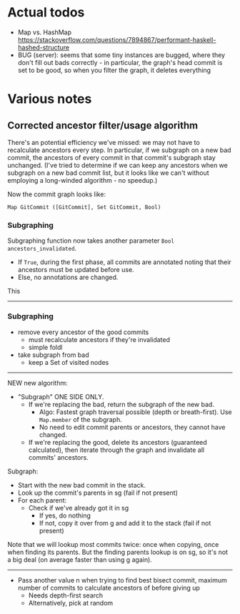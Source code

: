 # Actual todos
  * Map vs. HashMap https://stackoverflow.com/questions/7894867/performant-haskell-hashed-structure
  * BUG (server): seems that some tiny instances are bugged, where they don't
    fill out bads correctly - in particular, the graph's head commit is set to
    be good, so when you filter the graph, it deletes everything

# Various notes
## Corrected ancestor filter/usage algorithm
There's an potential efficiency we've missed: we may not have to recalculate
ancestors every step. In particular, if we subgraph on a new bad commit, the
ancestors of every commit in that commit's subgraph stay unchanged. (I've tried
to determine if we can keep any ancestors when we subgraph on a new bad commit
list, but it looks like we can't without employing a long-winded algorithm - no
speedup.)

Now the commit graph looks like:

    Map GitCommit ([GitCommit], Set GitCommit, Bool)

### Subgraphing
Subgraphing function now takes another parameter `Bool ancestors_invalidated`.

   * If `True`, during the first phase, all commits are annotated noting that
     their ancestors must be updated before use.
   * Else, no annotations are changed.

This

---

### Subgraphing
  * remove every ancestor of the good commits
    * must recalculate ancestors if they're invalidated
    * simple foldl
  * take subgraph from bad
    * keep a Set of visited nodes

---

NEW new algorithm:

  * "Subgraph" ONE SIDE ONLY.
    * If we're replacing the bad, return the subgraph of the new bad.
      * Algo: Fastest graph traversal possible (depth or breath-first). Use
        `Map.member` of the subgraph.
      * No need to edit commit parents or ancestors, they cannot have changed.
    * If we're replacing the good, delete its ancestors (guaranteed calculated),
      then iterate through the graph and invalidate all commits' ancestors.

Subgraph:

  * Start with the new bad commit in the stack.
  * Look up the commit's parents in sg (fail if not present)
  * For each parent:
    * Check if we've already got it in sg
      * If yes, do nothing
      * If not, copy it over from g and add it to the stack (fail if not
        present)

Note that we will lookup most commits twice: once when copying, once when
finding its parents. But the finding parents lookup is on sg, so it's not a big
deal (on average faster than using g again).

---

  * Pass another value n when trying to find best bisect commit, maximum number
    of commits to calculate ancestors of before giving up
    * Needs depth-first search
    * Alternatively, pick at random
